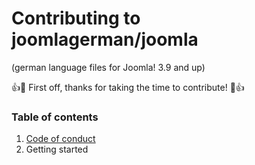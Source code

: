 # Contributing to joomlagerman/joomla
(german language files for Joomla! 3.9 and up)

:+1::tada: First off, thanks for taking the time to contribute! :tada::+1:

### Table of contents

1. [Code of conduct](../CODE_OF_CONDUCT.md)
2. Getting started
